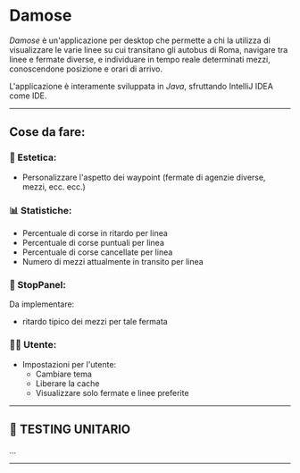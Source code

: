 # Damose
*Damose* è un'applicazione per desktop che permette a chi la utilizza di visualizzare le varie linee su cui transitano gli autobus di Roma, navigare tra linee e fermate diverse, e individuare in tempo reale determinati mezzi, conoscendone posizione e orari di arrivo.

L'applicazione è interamente sviluppata in *Java*, sfruttando IntelliJ IDEA come IDE. 

___

## Cose da fare:

### 🎨 Estetica:
- Personalizzare l'aspetto dei waypoint (fermate di agenzie diverse, mezzi, ecc. ecc.)

### 📊 Statistiche:
- Percentuale di corse in ritardo per linea
- Percentuale di corse puntuali per linea
- Percentuale di corse cancellate per linea
- Numero di mezzi attualmente in transito per linea

### 🚏 StopPanel:
Da implementare:
- ritardo tipico dei mezzi per tale fermata

### 🧑‍💼 Utente:
- Impostazioni per l'utente:
  - Cambiare tema
  - Liberare la cache
  - Visualizzare solo fermate e linee preferite
___

## 🧪 TESTING UNITARIO
...
___